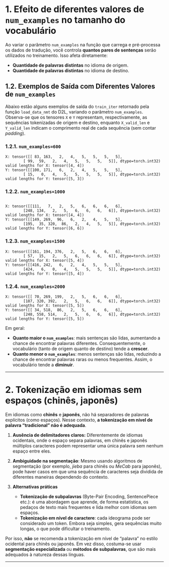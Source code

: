 # 1. Efeito de diferentes valores de `num_examples` no tamanho do vocabulário

Ao variar o parâmetro `num_examples` na função que carrega e pré-processa os dados de tradução, você controla **quantos pares de sentenças** serão utilizados no treinamento. Isso afeta diretamente:

- **Quantidade de palavras distintas** no idioma de origem.
- **Quantidade de palavras distintas** no idioma de destino.

## 1.2. Exemplos de Saída com Diferentes Valores de `num_examples`

Abaixo estão alguns exemplos de saída do `train_iter` retornado pela função `load_data_nmt` do D2L, variando o parâmetro `num_examples`. Observa-se que os tensores `X` e `Y` representam, respectivamente, as sequências tokenizadas de origem e destino, enquanto `X_valid_len` e `Y_valid_len` indicam o comprimento real de cada sequência (sem contar *padding*).

### 1.2.1. `num_examples=600`

```text
X: tensor([[ 83, 163,   2,   4,   5,   5,   5,   5],
        [ 99,  59,   2,   4,   5,   5,   5,   5]], dtype=torch.int32)
valid lengths for X: tensor([4, 4])
Y: tensor([[100, 171,   6,   2,   4,   5,   5,   5],
        [ 15,   0,   4,   5,   5,   5,   5,   5]], dtype=torch.int32)
valid lengths for Y: tensor([5, 3])
```

### 1.2.2. `num_examples=1000`

```text

X: tensor([[111,   7,   2,   5,   6,   6,   6,   6],
        [248, 134,   2,   5,   6,   6,   6,   6]], dtype=torch.int32)
valid lengths for X: tensor([4, 4])
Y: tensor([[149, 269,  96,   6,   2,   4,   5,   5],
        [195,  35, 320,  86,   2,   4,   5,   5]], dtype=torch.int32)
valid lengths for Y: tensor([6, 6])

```

### 1.2.3. `num_examples=1500`

```text
X: tensor([[161, 194, 376,   2,   5,   6,   6,   6],
        [ 57,  15,   2,   5,   6,   6,   6,   6]], dtype=torch.int32)
valid lengths for X: tensor([5, 4])
Y: tensor([[416, 242,   6,   2,   4,   5,   5,   5],
        [424,   6,   0,   4,   5,   5,   5,   5]], dtype=torch.int32)
valid lengths for Y: tensor([5, 4])
```

### 1.2.4. `num_examples=2000`

```text
X: tensor([[ 70, 269, 199,   2,   5,   6,   6,   6],
        [187, 320, 392,   2,   5,   6,   6,   6]], dtype=torch.int32)
valid lengths for X: tensor([5, 5])
Y: tensor([[ 34, 518,  86,   2,   5,   6,   6,   6],
        [248, 558, 514,   2,   5,   6,   6,   6]], dtype=torch.int32)
valid lengths for Y: tensor([5, 5])
```

Em geral:

- **Quanto maior o `num_examples`**: mais sentenças são lidas, aumentando a chance de encontrar palavras diferentes. Consequentemente, o vocabulário (tanto de origem quanto de destino) tende a **crescer**.
- **Quanto menor o `num_examples`**: menos sentenças são lidas, reduzindo a chance de encontrar palavras raras ou menos frequentes. Assim, o vocabulário tende a **diminuir**.

---

# 2. Tokenização em idiomas sem espaços (chinês, japonês)

Em idiomas como **chinês** e **japonês**, não há separadores de palavras explícitos (como espaços). Nesse contexto, **a tokenização em nível de palavra “tradicional” não é adequada**.

1. **Ausência de delimitadores claros:** Diferentemente de idiomas ocidentais, onde o espaço separa palavras, em chinês e japonês múltiplos caracteres podem representar uma única palavra sem nenhum espaço entre eles.
2. **Ambiguidade na segmentação**: Mesmo usando algoritmos de segmentação (por exemplo, *jieba* para chinês ou *MeCab* para japonês), pode haver casos em que uma sequência de caracteres seja dividida de diferentes maneiras dependendo do contexto.
3. **Alternativas práticas**

   - **Tokenização de subpalavras** (Byte-Pair Encoding, SentencePiece etc.): é uma abordagem que aprende, de forma estatística, os pedaços de texto mais frequentes e lida melhor com idiomas sem espaços.
   - **Tokenização em nível de caractere**: cada ideograma pode ser considerado um token. Embora seja simples, gera sequências muito longas, o que pode dificultar o treinamento.

Por isso, **não** se recomenda a tokenização em nível de “palavra” no estilo ocidental para chinês ou japonês. Em vez disso, costuma-se usar **segmentação especializada** ou **métodos de subpalavras**, que são mais adequados à natureza dessas línguas.

---
